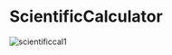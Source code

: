 # ScientificCalculator
![scientificcal1](https://user-images.githubusercontent.com/66875860/235314160-f4db57ed-e367-4d46-8abc-726dac0da6cd.png)
